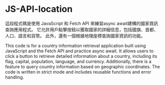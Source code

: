 # JS-API-location
這段程式碼是使用 JavaScript 和 Fetch API 來練習async await建構的國家資訊查詢應用程式。 
它允許用戶點擊按鈕以獲取國家的詳細信息，包括國旗、首都、人口、語言和貨幣。 
此外，還有一個根據地理座標查詢國家資訊的功能。

This code is for a country information retrieval application built using JavaScript and the Fetch API and practice async await. 
It allows users to click a button to retrieve detailed information about a country, 
including its flag, capital, population, language, and currency. Additionally, 
there is a feature to query country information based on geographic coordinates. 
The code is written in strict mode and includes reusable functions and error handling.
